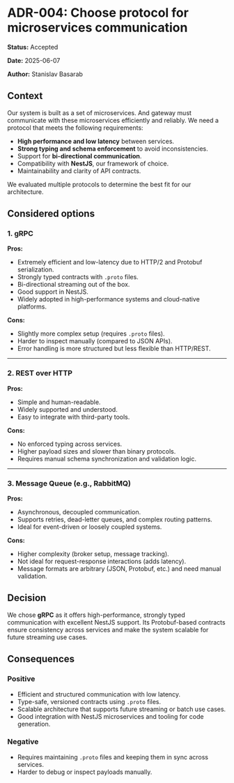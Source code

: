 # ADR-004: Choose protocol for microservices communication

**Status:** Accepted

**Date:** 2025-06-07

**Author:** Stanislav Basarab

## Context

Our system is built as a set of microservices. And gateway must communicate with these microservices efficiently and reliably. We need a protocol that meets the following requirements:

- **High performance and low latency** between services.
- **Strong typing and schema enforcement** to avoid inconsistencies.
- Support for **bi-directional communication**.
- Compatibility with **NestJS**, our framework of choice.
- Maintainability and clarity of API contracts.

We evaluated multiple protocols to determine the best fit for our architecture.

## Considered options

### 1. gRPC

**Pros:**
- Extremely efficient and low-latency due to HTTP/2 and Protobuf serialization.
- Strongly typed contracts with `.proto` files.
- Bi-directional streaming out of the box.
- Good support in NestJS.
- Widely adopted in high-performance systems and cloud-native platforms.

**Cons:**
- Slightly more complex setup (requires `.proto` files).
- Harder to inspect manually (compared to JSON APIs).
- Error handling is more structured but less flexible than HTTP/REST.

---

### 2. REST over HTTP

**Pros:**
- Simple and human-readable.
- Widely supported and understood.
- Easy to integrate with third-party tools.

**Cons:**
- No enforced typing across services.
- Higher payload sizes and slower than binary protocols.
- Requires manual schema synchronization and validation logic.

---

### 3. Message Queue (e.g., RabbitMQ)

**Pros:**
- Asynchronous, decoupled communication.
- Supports retries, dead-letter queues, and complex routing patterns.
- Ideal for event-driven or loosely coupled systems.

**Cons:**
- Higher complexity (broker setup, message tracking).
- Not ideal for request-response interactions (adds latency).
- Message formats are arbitrary (JSON, Protobuf, etc.) and need manual validation.

## Decision

We chose **gRPC** as it offers high-performance, strongly typed communication with excellent NestJS support. Its Protobuf-based contracts ensure consistency across services and make the system scalable for future streaming use cases.

## Consequences

### Positive
- Efficient and structured communication with low latency.
- Type-safe, versioned contracts using `.proto` files.
- Scalable architecture that supports future streaming or batch use cases.
- Good integration with NestJS microservices and tooling for code generation.

### Negative
- Requires maintaining `.proto` files and keeping them in sync across services.
- Harder to debug or inspect payloads manually.

